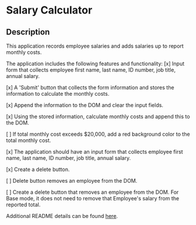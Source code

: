 # Salary Calculator

## Description
This application records employee salaries and adds salaries up to report monthly costs.

The application includes the following features and functionality:
[x] Input form that collects employee first name, last name, ID number, job title, annual salary.

[x] A 'Submit' button that collects the form information and stores the information to calculate the monthly costs.

[x] Append the information to the DOM and clear the input fields.

[x] Using the stored information, calculate monthly costs and append this to the DOM.

[ ] If total monthly cost exceeds $20,000, add a red background color to the total monthly cost.

[x] The application should have an input form that collects employee first name, last name, ID number, job title, annual salary.

[x] Create a delete button.

[ ] Delete button removes an employee from the DOM.

[ ] Create a delete button that removes an employee from the DOM. For Base mode, it does not need to remove that Employee's salary from the reported total.

Additional README details can be found [here](https://github.com/PrimeAcademy/readme-template/blob/master/README.md).
